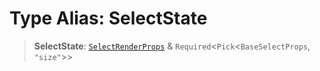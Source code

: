 # Type Alias: SelectState

> **SelectState**: [`SelectRenderProps`](SelectRenderProps.md) & `Required`\<`Pick`\<`BaseSelectProps`, `"size"`\>\>
